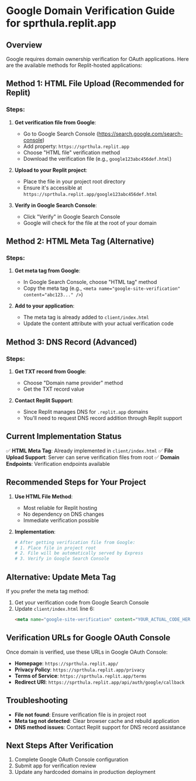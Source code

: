 # Google Domain Verification Guide for sprthula.replit.app

## Overview
Google requires domain ownership verification for OAuth applications. Here are the available methods for Replit-hosted applications:

## Method 1: HTML File Upload (Recommended for Replit)

### Steps:
1. **Get verification file from Google**:
   - Go to Google Search Console (https://search.google.com/search-console)
   - Add property: `https://sprthula.replit.app`
   - Choose "HTML file" verification method
   - Download the verification file (e.g., `google123abc456def.html`)

2. **Upload to your Replit project**:
   - Place the file in your project root directory
   - Ensure it's accessible at `https://sprthula.replit.app/google123abc456def.html`

3. **Verify in Google Search Console**:
   - Click "Verify" in Google Search Console
   - Google will check for the file at the root of your domain

## Method 2: HTML Meta Tag (Alternative)

### Steps:
1. **Get meta tag from Google**:
   - In Google Search Console, choose "HTML tag" method
   - Copy the meta tag (e.g., `<meta name="google-site-verification" content="abc123..." />`)

2. **Add to your application**:
   - The meta tag is already added to `client/index.html`
   - Update the content attribute with your actual verification code

## Method 3: DNS Record (Advanced)

### Steps:
1. **Get TXT record from Google**:
   - Choose "Domain name provider" method
   - Get the TXT record value

2. **Contact Replit Support**:
   - Since Replit manages DNS for `.replit.app` domains
   - You'll need to request DNS record addition through Replit support

## Current Implementation Status

✅ **HTML Meta Tag**: Already implemented in `client/index.html`
✅ **File Upload Support**: Server can serve verification files from root
✅ **Domain Endpoints**: Verification endpoints available

## Recommended Steps for Your Project

1. **Use HTML File Method**:
   - Most reliable for Replit hosting
   - No dependency on DNS changes
   - Immediate verification possible

2. **Implementation**:
   ```bash
   # After getting verification file from Google:
   # 1. Place file in project root
   # 2. File will be automatically served by Express
   # 3. Verify in Google Search Console
   ```

## Alternative: Update Meta Tag

If you prefer the meta tag method:
1. Get your verification code from Google Search Console
2. Update `client/index.html` line 6:
   ```html
   <meta name="google-site-verification" content="YOUR_ACTUAL_CODE_HERE" />
   ```

## Verification URLs for Google OAuth Console

Once domain is verified, use these URLs in Google OAuth Console:
- **Homepage**: `https://sprthula.replit.app/`
- **Privacy Policy**: `https://sprthula.replit.app/privacy`
- **Terms of Service**: `https://sprthula.replit.app/terms`
- **Redirect URI**: `https://sprthula.replit.app/api/auth/google/callback`

## Troubleshooting

- **File not found**: Ensure verification file is in project root
- **Meta tag not detected**: Clear browser cache and rebuild application
- **DNS method issues**: Contact Replit support for DNS record assistance

## Next Steps After Verification

1. Complete Google OAuth Console configuration
2. Submit app for verification review
3. Update any hardcoded domains in production deployment
